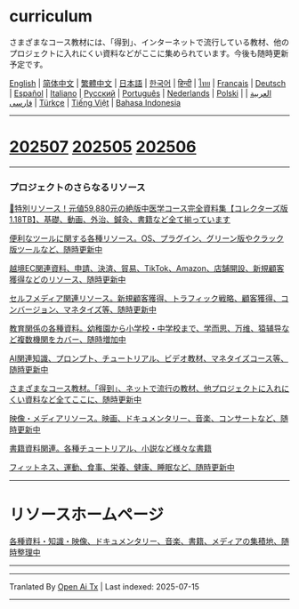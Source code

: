 # curriculum

さまざまなコース教材には、「得到」、インターネットで流行している教材、他のプロジェクトに入れにくい資料などがここに集められています。今後も随時更新予定です。

[English](https://openaitx.github.io/view.html?user=mswnlz&project=curriculum&lang=en) | [简体中文](https://openaitx.github.io/view.html?user=mswnlz&project=curriculum&lang=zh-CN) | [繁體中文](https://openaitx.github.io/view.html?user=mswnlz&project=curriculum&lang=zh-TW) | [日本語](https://openaitx.github.io/view.html?user=mswnlz&project=curriculum&lang=ja) | [한국어](https://openaitx.github.io/view.html?user=mswnlz&project=curriculum&lang=ko) | [हिन्दी](https://openaitx.github.io/view.html?user=mswnlz&project=curriculum&lang=hi) | [ไทย](https://openaitx.github.io/view.html?user=mswnlz&project=curriculum&lang=th) | [Français](https://openaitx.github.io/view.html?user=mswnlz&project=curriculum&lang=fr) | [Deutsch](https://openaitx.github.io/view.html?user=mswnlz&project=curriculum&lang=de) | [Español](https://openaitx.github.io/view.html?user=mswnlz&project=curriculum&lang=es) | [Italiano](https://openaitx.github.io/view.html?user=mswnlz&project=curriculum&lang=it) | [Русский](https://openaitx.github.io/view.html?user=mswnlz&project=curriculum&lang=ru) | [Português](https://openaitx.github.io/view.html?user=mswnlz&project=curriculum&lang=pt) | [Nederlands](https://openaitx.github.io/view.html?user=mswnlz&project=curriculum&lang=nl) | [Polski](https://openaitx.github.io/view.html?user=mswnlz&project=curriculum&lang=pl) | [العربية](https://openaitx.github.io/view.html?user=mswnlz&project=curriculum&lang=ar) | [فارسی](https://openaitx.github.io/view.html?user=mswnlz&project=curriculum&lang=fa) | [Türkçe](https://openaitx.github.io/view.html?user=mswnlz&project=curriculum&lang=tr) | [Tiếng Việt](https://openaitx.github.io/view.html?user=mswnlz&project=curriculum&lang=vi) | [Bahasa Indonesia](https://openaitx.github.io/view.html?user=mswnlz&project=curriculum&lang=id)

-------------------

# [202507](https://raw.githubusercontent.com/mswnlz/curriculum/main/202507.md) [202505](https://raw.githubusercontent.com/mswnlz/curriculum/main/202505.md) [202506](https://raw.githubusercontent.com/mswnlz/curriculum/main/202506.md)

---------------
### プロジェクトのさらなるリソース

[🎁特別リソース！元値59,880元の絶版中医学コース完全資料集【コレクターズ版1.18TB】、基礎、動画、外治、鍼灸、書籍など全て揃っています](https://github.com/mswnlz/chinese-traditional)

[便利なツールに関する各種リソース。OS、プラグイン、グリーン版やクラック版ツールなど、随時更新中](https://github.com/mswnlz/tools)

[越境EC関連資料、申請、決済、貿易、TikTok、Amazon、店舗開設、新規顧客獲得などのリソース、随時更新中](https://github.com/mswnlz/cross-border)

[セルフメディア関連リソース。新規顧客獲得、トラフィック戦略、顧客獲得、コンバージョン、マネタイズ等、随時更新中](https://github.com/mswnlz/self-media)

[教育関係の各種資料。幼稚園から小学校・中学校まで、学而思、万维、猿辅导など複数機関をカバー、随時増加中](https://github.com/mswnlz/edu-knowlege)

[AI関連知識、プロンプト、チュートリアル、ビデオ教材、マネタイズコース等、随時更新中](https://github.com/mswnlz/AIknowledge)

[さまざまなコース教材。「得到」、ネットで流行の教材、他プロジェクトに入れにくい資料など全てここに、随時更新中](https://github.com/mswnlz/curriculum)

[映像・メディアリソース。映画、ドキュメンタリー、音楽、コンサートなど、随時更新中](https://github.com/mswnlz/movies)

[書籍資料関連。各種チュートリアル、小説など様々な書籍](https://github.com/mswnlz/book)

[フィットネス、運動、食事、栄養、健康、睡眠など、随時更新中](https://github.com/mswnlz/healthy)

---------------

# リソースホームページ
[各種資料・知識・映像、ドキュメンタリー、音楽、書籍、メディアの集積地、随時整理中](https://github.com/mswnlz)

---------------




---

Tranlated By [Open Ai Tx](https://github.com/OpenAiTx/OpenAiTx) | Last indexed: 2025-07-15

---